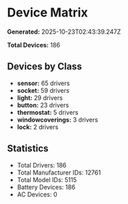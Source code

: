 # Device Matrix

**Generated:** 2025-10-23T02:43:39.247Z

**Total Devices:** 186

## Devices by Class

- **sensor:** 65 drivers
- **socket:** 59 drivers
- **light:** 29 drivers
- **button:** 23 drivers
- **thermostat:** 5 drivers
- **windowcoverings:** 3 drivers
- **lock:** 2 drivers

## Statistics

- Total Drivers: 186
- Total Manufacturer IDs: 12761
- Total Model IDs: 5115
- Battery Devices: 186
- AC Devices: 0
